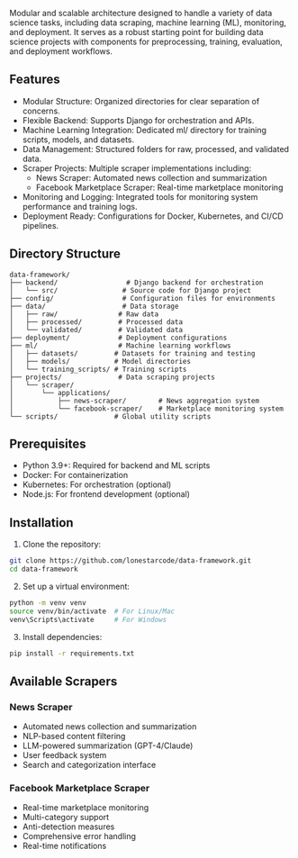 Modular and scalable architecture designed to handle a variety of data science tasks, including data scraping, machine learning (ML), monitoring, and deployment. It serves as a robust starting point for building data science projects with components for preprocessing, training, evaluation, and deployment workflows.

## Features
- Modular Structure: Organized directories for clear separation of concerns.
- Flexible Backend: Supports Django for orchestration and APIs.
- Machine Learning Integration: Dedicated ml/ directory for training scripts, models, and datasets.
- Data Management: Structured folders for raw, processed, and validated data.
- Scraper Projects: Multiple scraper implementations including:
  - News Scraper: Automated news collection and summarization
  - Facebook Marketplace Scraper: Real-time marketplace monitoring
- Monitoring and Logging: Integrated tools for monitoring system performance and training logs.
- Deployment Ready: Configurations for Docker, Kubernetes, and CI/CD pipelines.

## Directory Structure

```
data-framework/
├── backend/                 # Django backend for orchestration
│   └── src/                # Source code for Django project
├── config/                 # Configuration files for environments
├── data/                   # Data storage
│   ├── raw/               # Raw data
│   ├── processed/         # Processed data
│   └── validated/         # Validated data
├── deployment/            # Deployment configurations
├── ml/                    # Machine learning workflows
│   ├── datasets/         # Datasets for training and testing
│   ├── models/           # Model directories
│   └── training_scripts/ # Training scripts
├── projects/              # Data scraping projects
│   └── scraper/
│       └── applications/
│           ├── news-scraper/        # News aggregation system
│           └── facebook-scraper/    # Marketplace monitoring system
└── scripts/              # Global utility scripts
```

## Prerequisites
- Python 3.9+: Required for backend and ML scripts
- Docker: For containerization
- Kubernetes: For orchestration (optional)
- Node.js: For frontend development (optional)

## Installation

1. Clone the repository:
```bash
git clone https://github.com/lonestarcode/data-framework.git
cd data-framework
```

2. Set up a virtual environment:
```bash
python -m venv venv
source venv/bin/activate  # For Linux/Mac
venv\Scripts\activate     # For Windows
```

3. Install dependencies:
```bash
pip install -r requirements.txt
```

## Available Scrapers

### News Scraper
- Automated news collection and summarization
- NLP-based content filtering
- LLM-powered summarization (GPT-4/Claude)
- User feedback system
- Search and categorization interface

### Facebook Marketplace Scraper
- Real-time marketplace monitoring
- Multi-category support
- Anti-detection measures
- Comprehensive error handling
- Real-time notifications

